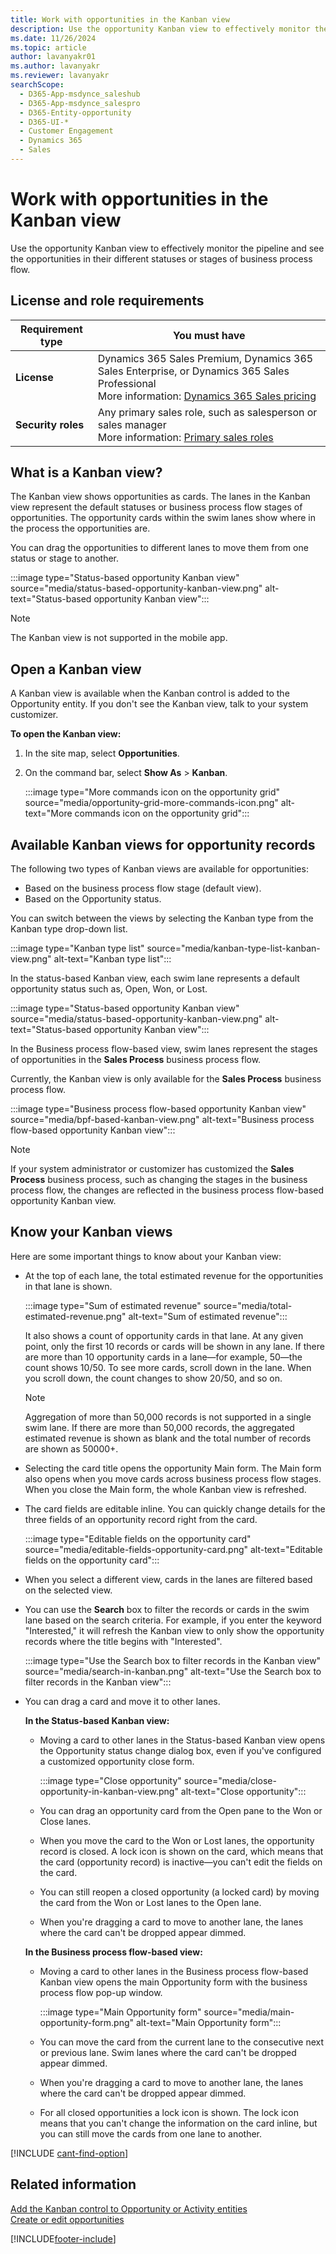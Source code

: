 ```yaml
---
title: Work with opportunities in the Kanban view
description: Use the opportunity Kanban view to effectively monitor the pipeline and see the opportunities in their different statuses or stages of business process flow.
ms.date: 11/26/2024
ms.topic: article
author: lavanyakr01
ms.author: lavanyakr
ms.reviewer: lavanyakr
searchScope: 
  - D365-App-msdynce_saleshub
  - D365-App-msdynce_salespro
  - D365-Entity-opportunity
  - D365-UI-*
  - Customer Engagement
  - Dynamics 365
  - Sales
---
```

# Work with opportunities in the Kanban view 

Use the opportunity Kanban view to effectively monitor the pipeline and see the opportunities in their different statuses or stages of business process flow.

## License and role requirements
| Requirement type | You must have |  
|-----------------------|---------|
| **License** | Dynamics 365 Sales Premium, Dynamics 365 Sales Enterprise, or Dynamics 365 Sales Professional <br>More information: [Dynamics 365 Sales pricing](https://dynamics.microsoft.com/sales/pricing/) |
| **Security roles** | Any primary sales role, such as salesperson or sales manager<br>  More information: [Primary sales roles](security-roles-for-sales.md#primary-sales-roles)|


## What is a Kanban view? 

The Kanban view shows opportunities as cards. The lanes in the Kanban view represent the default statuses or business process flow stages of opportunities. The opportunity cards within the swim lanes show where in the process the opportunities are.  

You can drag the opportunities to different lanes to move them from one status or stage to another.

:::image type="Status-based opportunity Kanban view" source="media/status-based-opportunity-kanban-view.png" alt-text="Status-based opportunity Kanban view":::

> [!NOTE]
> The Kanban view is not supported in the mobile app.

## Open a Kanban view

A Kanban view is available when the Kanban control is added to the Opportunity entity. If you don't see the Kanban view, talk to your system customizer.

**To open the Kanban view:**

1. In the site map, select **Opportunities**.
2. On the command bar, select **Show As** > **Kanban**.

    :::image type="More commands icon on the opportunity grid" source="media/opportunity-grid-more-commands-icon.png" alt-text="More commands icon on the opportunity grid":::

## Available Kanban views for opportunity records

The following two types of Kanban views are available for opportunities:

- Based on the business process flow stage (default view).
- Based on the Opportunity status.

You can switch between the views by selecting the Kanban type from the Kanban type drop-down list.

:::image type="Kanban type list" source="media/kanban-type-list-kanban-view.png" alt-text="Kanban type list":::

In the status-based Kanban view, each swim lane represents a default opportunity status such as, Open, Won, or Lost.

:::image type="Status-based opportunity Kanban view" source="media/status-based-opportunity-kanban-view.png" alt-text="Status-based opportunity Kanban view":::
 
In the Business process flow-based view, swim lanes represent the stages of opportunities in the **Sales Process** business process flow. 

Currently, the Kanban view is only available for the **Sales Process** business process flow.

:::image type="Business process flow-based opportunity Kanban view" source="media/bpf-based-kanban-view.png" alt-text="Business process flow-based opportunity Kanban view":::


> [!NOTE]
> If your system administrator or customizer has customized the **Sales Process** business process, such as changing the stages in the business process flow, the changes are reflected in the business process flow-based opportunity Kanban view. 
 
## Know your Kanban views

Here are some important things to know about your Kanban view:
-  At the top of each lane, the total estimated revenue for the opportunities in that lane is shown. 

    :::image type="Sum of estimated revenue" source="media/total-estimated-revenue.png" alt-text="Sum of estimated revenue":::

    It also shows a count of opportunity cards in that lane. At any given point, only the first 10 records or cards will be shown in any lane. If there are more than 10 opportunity cards in a lane—for example, 50—the count shows 10/50. To see more cards, scroll down in the lane. When you scroll down, the count changes to show 20/50, and so on.
    
    > [!NOTE]
    > Aggregation of more than 50,000 records is not supported in a single swim lane. If there are more than 50,000 records, the aggregated estimated revenue is shown as blank and the total number of records are shown as 50000+. 


-  Selecting the card title opens the opportunity Main form. The Main form also opens when you move cards across business process flow stages. When you close the Main form, the whole Kanban view is refreshed.

-  The card fields are editable inline. You can quickly change details for the three fields of an opportunity record right from the card.

    :::image type="Editable fields on the opportunity card" source="media/editable-fields-opportunity-card.png" alt-text="Editable fields on the opportunity card":::

-  When you select a different view, cards in the lanes are filtered based on the selected view. 

-  You can use the **Search** box to filter the records or cards in the swim lane based on the search criteria. For example, if you enter the keyword "Interested," it will refresh the Kanban view to only show the opportunity records where the title begins with "Interested".

    :::image type="Use the Search box to filter records in the Kanban view" source="media/search-in-kanban.png" alt-text="Use the Search box to filter records in the Kanban view":::

-  You can drag a card and move it to other lanes. 

    **In the Status-based Kanban view:**

    - Moving a card to other lanes in the Status-based Kanban view opens the Opportunity status change dialog box, even if you've configured a customized opportunity close form.
    
      :::image type="Close opportunity" source="media/close-opportunity-in-kanban-view.png" alt-text="Close opportunity":::
        
    - You can drag an opportunity card from the Open pane to the Won or Close lanes. 
    
    - When you move the card to the Won or Lost lanes, the opportunity record is closed. A lock icon is shown on the card, which means that the card (opportunity record) is inactive—you can't edit the fields on the card.
    
    - You can still reopen a closed opportunity (a locked card) by moving the card from the Won or Lost lanes to the Open lane. 
    
    - When you're dragging a card to move to another lane, the lanes where the card can't be dropped appear dimmed.

    **In the Business process flow-based view:**
    
    - Moving a card to other lanes in the Business process flow-based Kanban view opens the main Opportunity form with the business process flow pop-up window.

      :::image type="Main Opportunity form" source="media/main-opportunity-form.png" alt-text="Main Opportunity form":::

    - You can move the card from the current lane to the consecutive next or previous lane. Swim lanes where the card can't be dropped appear dimmed.

    - When you're dragging a card to move to another lane, the lanes where the card can't be dropped appear dimmed.
    
    - For all closed opportunities a lock icon is shown. The lock icon means that you can't change the information on the card inline, but you can still move the cards from one lane to another.

[!INCLUDE [cant-find-option](../includes/cant-find-option.md)]

## Related information

[Add the Kanban control to Opportunity or Activity entities](add-kanban-control.md)  
[Create or edit opportunities](create-edit-opportunity-sales.md)  


[!INCLUDE[footer-include](../includes/footer-banner.md)]
